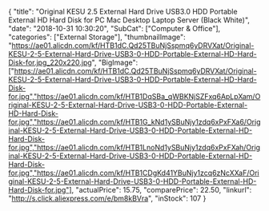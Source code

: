 {
	"title": "Original KESU 2.5   External Hard Drive USB3.0 HDD Portable External HD Hard Disk for PC Mac Desktop Laptop Server (Black White)",
	"date": "2018-10-31 10:30:20",
	"SubCat": ["Computer & Office"],
	"categories": ["External Storage"],
	"thumbnailImage": "https://ae01.alicdn.com/kf/HTB1dC.Qd25TBuNjSspmq6yDRVXat/Original-KESU-2-5-External-Hard-Drive-USB3-0-HDD-Portable-External-HD-Hard-Disk-for.jpg_220x220.jpg",
	"BigImage": ["https://ae01.alicdn.com/kf/HTB1dC.Qd25TBuNjSspmq6yDRVXat/Original-KESU-2-5-External-Hard-Drive-USB3-0-HDD-Portable-External-HD-Hard-Disk-for.jpg","https://ae01.alicdn.com/kf/HTB1DqSBa_qWBKNjSZFxq6ApLpXam/Original-KESU-2-5-External-Hard-Drive-USB3-0-HDD-Portable-External-HD-Hard-Disk-for.jpg","https://ae01.alicdn.com/kf/HTB1G_kNd1ySBuNjy1zdq6xPxFXa6/Original-KESU-2-5-External-Hard-Drive-USB3-0-HDD-Portable-External-HD-Hard-Disk-for.jpg","https://ae01.alicdn.com/kf/HTB1LnoNd1ySBuNjy1zdq6xPxFXah/Original-KESU-2-5-External-Hard-Drive-USB3-0-HDD-Portable-External-HD-Hard-Disk-for.jpg","https://ae01.alicdn.com/kf/HTB1CDgKd41YBuNjy1zcq6zNcXXaF/Original-KESU-2-5-External-Hard-Drive-USB3-0-HDD-Portable-External-HD-Hard-Disk-for.jpg"],
	"actualPrice": 15.75,
	"comparePrice": 22.50,
	"linkurl": "http://s.click.aliexpress.com/e/bm8kBVra",
	"inStock": 107
}
